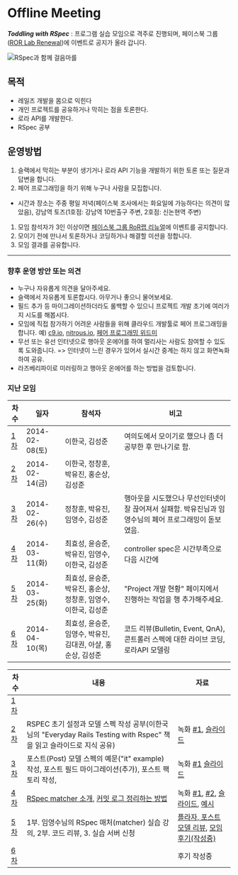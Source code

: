 # Offline Meeting

***Toddling with RSpec*** : 프로그램 실습 모임으로 격주로 진행되며, 페이스북 그룹([ROR Lab Renewal](https://www.facebook.com/groups/rorlabrenewal/))에 이벤트로 공지가 올라 갑니다.

![RSpec과 함께 걸음마를](https://fbcdn-sphotos-c-a.akamaihd.net/hphotos-ak-frc3/t1/1981741_651556861560022_2000921462_n.jpg)


## 목적
* 레일즈 개발을 몸으로 익힌다
* 개인 프로젝트를 공유하거나 막히는 점을 토론한다.
* 로라 API를 개발한다.
* RSpec 공부

## 운영방법
1. 슬랙에서 막히는 부분이 생기거나 로라 API 기능을 개발하기 위한 토론 또는 질문과 답변을 합니다.
1. 페어 프로그래밍을 하기 위해 누구나 사람을 모집합니다.
- 시간과 장소는 주중 평일 저녁(페이스북 조사에서는 화요일에 가능하다는 의견이 많았음), 강남역 토즈(1호점: 강남역 10번출구 주변, 2호점: 신논현역 주변)
1. 모임 참석자가 3인 이상이면 [페이스북 그룹 RoR랩 리뉴얼](https://www.facebook.com/groups/rorlabrenewal/)에 이벤트를 공지합니다.
1. 모이기 전에 만나서 토론하거나 코딩하거나 해결할 미션을 정합니다.
1. 모임 결과를 공유합니다.

***

### 향후 운영 방안 또는 의견
* 누구나 자유롭게 의견을 달아주세요.
* 슬랙에서 자유롭게 토론합시다. 아무거나 좋으니 물어보세요.
* 필드 추가 등 마이그레이션하더라도 롤백할 수 있으니 프로젝트 개발 초기에 여러가지 시도를 해봅시다.
* 모임에 직접 참가하기 어려운 사람들을 위해 클라우드 개발툴로 페어 프로그래밍을 합니다. 예) [c9.io](http://c9.io), [nitrous.io](http://nitrous.io), [페어 프로그래밍 위드미](http://www.pairprogramwith.me/)
* 무선 또는 유선 인터넷으로 행아웃 온에어를 하여 멀리사는 사람도 참여할 수 있도록 도와줍니다. => 인터넷이 느린 경우가 있어서 실시간 중계는 하지 않고 화면녹화하여 공유.
* 라즈베리파이로 미러링하고 행아웃 온에어를 하는 방법을 검토합니다.

### 지난 모임

| 차수 | 일자 | 참석자 | 비고 |
|-----|------|-------|------|
|[1차](https://www.facebook.com/events/1447760818788233/)|2014-02-08(토)|이한국, 김성준|여의도에서 모이기로 했으나 좀 더 공부한 후 만나기로 함.|
|[2차](https://www.facebook.com/events/595232873891002/) | 2014-02-14(금) | 이한국, 정창훈, 박유진, 홍순상, 김성준 |
|[3차](https://www.facebook.com/events/602466783170169/) | 2014-02-26(수) | 정창훈, 박유진, 임영수, 김성준 | 행아웃을 시도했으나 무선인터넷이 잘 끊어져서 실패함. 박유진님과 임영수님의 페어 프로그래밍이 돋보였음.|
|[4차](https://www.facebook.com/events/590367331048059) | 2014-03-11(화) |  최효성, 윤승준, 박유진, 임영수, 이한국, 김성준  | controller spec은 시간부족으로 다음 시간에 |
|[5차](https://www.facebook.com/events/528311210618476) | 2014-03-25(화) | 최효성, 윤승준, 박유진, 홍순상, 정창훈, 임영수, 이한국, 김성준 | "Project 개발 현황" 페이지에서 진행하는 작업을 행 추가해주세요.|
|[6차](https://www.facebook.com/events/456583561141054) | 2014-04-10(목) | 최효성, 윤승준, 임영수, 박유진, 김대권, 아샬, 홍순상, 김성준 | 코드 리뷰(Bulletin, Event, QnA), 콘트롤러 스펙에 대한 라이브 코딩, 로라API 모델링 |

| 차수 | 내용 | 자료 |
|-----|------|------|
|[1차](https://www.facebook.com/events/1447760818788233/)| | |
|[2차](https://www.facebook.com/events/595232873891002/) | RSPEC 초기 설정과 모델 스펙 작성 공부(이한국님의 "Everyday Rails Testing with Rspec" 책을 읽고 슬라이드로 지식 공유)|녹화 [#1](http://youtu.be/PJifosyrYSE), [슬라이드](http://slid.es/majestin/rorlabtdd)|
|[3차](https://www.facebook.com/events/602466783170169/) | 포스트(Post) 모델 스펙의 예문("it" example) 작성, 포스트 필드 마이그레이션(추가), 포스트 팩토리 작성, | 녹화 [#1](http://www.youtube.com/watch?v=2-kUBhXW3y0&feature=share) [슬라이드](http://slid.es/wagurano/20140304) |
|[4차](https://www.facebook.com/events/590367331048059) | [RSpec matcher 소개](https://relishapp.com/rspec/rspec-expectations/v/2-14/docs/), [커밋 로그 정리하는 방법](http://git-scm.com/book/ko/Git-%EB%8F%84%EA%B5%AC-%ED%9E%88%EC%8A%A4%ED%86%A0%EB%A6%AC-%EB%8B%A8%EC%9E%A5%ED%95%98%EA%B8%B0) | 녹화 [#1](http://youtu.be/0Xx1Lce51eM), [#2](http://youtu.be/V6tzu9N5fek), [슬라이드](https://docs.google.com/presentation/d/1W-qIfc8Rb7MlCNLb7PwceZeeuQGxvmSurMuqAuhzQwM/), [예시](https://github.com/plaredspear/ror_tdd_example) |
|[5차](https://www.facebook.com/events/528311210618476) | 1부. 임영수님의 RSpec 매처(matcher) 실습 강의, 2부. 코드 리뷰, 3. 실습 서버 신청 | [플라자, 포스트 모델 리뷰](http://slid.es/majestin/rorlabtdd2), [모임 후기(작성중)](https://docs.google.com/document/d/1kF0L-hBepSqTJts66AZKNiCBlJECJ83JYqt6nzkL5XA/edit?usp=sharing) |
|[6차](https://www.facebook.com/events/456583561141054) |  | 후기 작성중 |
